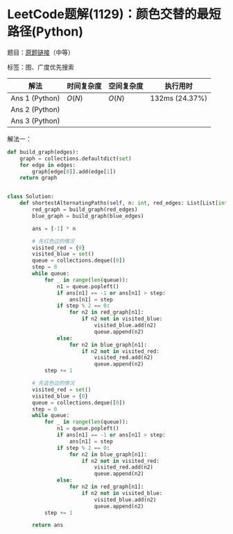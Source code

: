 # LeetCode题解(1129)：颜色交替的最短路径(Python)

题目：[原题链接](https://leetcode-cn.com/problems/shortest-path-with-alternating-colors/)（中等）

标签：图、广度优先搜索

| 解法           | 时间复杂度 | 空间复杂度 | 执行用时       |
| -------------- | ---------- | ---------- | -------------- |
| Ans 1 (Python) | $O(N)$     | $O(N)$     | 132ms (24.37%) |
| Ans 2 (Python) |            |            |                |
| Ans 3 (Python) |            |            |                |

解法一：

```python
def build_graph(edges):
    graph = collections.defaultdict(set)
    for edge in edges:
        graph[edge[0]].add(edge[1])
    return graph


class Solution:
    def shortestAlternatingPaths(self, n: int, red_edges: List[List[int]], blue_edges: List[List[int]]) -> List[int]:
        red_graph = build_graph(red_edges)
        blue_graph = build_graph(blue_edges)

        ans = [-1] * n

        # 先红色边的情况
        visited_red = {0}
        visited_blue = set()
        queue = collections.deque([0])
        step = 0
        while queue:
            for _ in range(len(queue)):
                n1 = queue.popleft()
                if ans[n1] == -1 or ans[n1] > step:
                    ans[n1] = step
                if step % 2 == 0:
                    for n2 in red_graph[n1]:
                        if n2 not in visited_blue:
                            visited_blue.add(n2)
                            queue.append(n2)
                else:
                    for n2 in blue_graph[n1]:
                        if n2 not in visited_red:
                            visited_red.add(n2)
                            queue.append(n2)
            step += 1

        # 先蓝色边的情况
        visited_red = set()
        visited_blue = {0}
        queue = collections.deque([0])
        step = 0
        while queue:
            for _ in range(len(queue)):
                n1 = queue.popleft()
                if ans[n1] == -1 or ans[n1] > step:
                    ans[n1] = step
                if step % 2 == 0:
                    for n2 in blue_graph[n1]:
                        if n2 not in visited_red:
                            visited_red.add(n2)
                            queue.append(n2)
                else:
                    for n2 in red_graph[n1]:
                        if n2 not in visited_blue:
                            visited_blue.add(n2)
                            queue.append(n2)
            step += 1

        return ans
```

